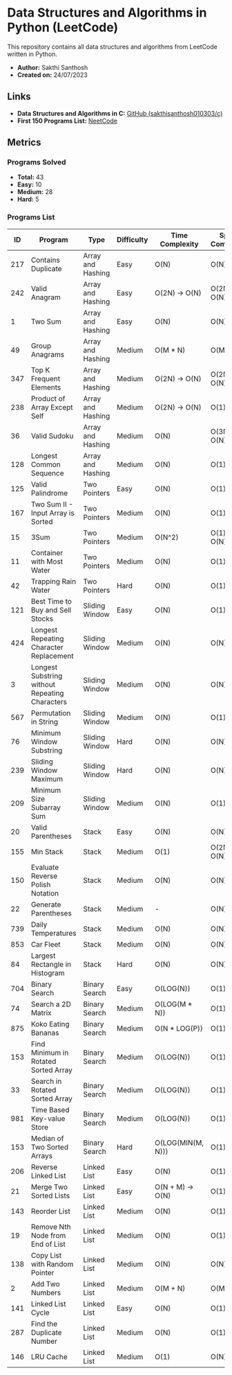 # Data Structures and Algorithms in Python (LeetCode)

This repository contains all data structures and algorithms from LeetCode written in Python.

- **Author:** Sakthi Santhosh
- **Created on:** 24/07/2023

## Links

- **Data Structures and Algorithms in C:** [GitHub (sakthisanthosh010303/c)](https://github.com/sakthisanthosh010303/c/)
- **First 150 Programs List:** [NeetCode](https://neetcode.io/practice/)

## Metrics

### Programs Solved

- **Total:** 43
- **Easy:** 10
- **Medium:** 28
- **Hard:** 5

### Programs List

|   ID   |                               Program                               |                Type                | Difficulty |  Time Complexity  | Space Complexity |
| ------ | ------------------------------------------------------------------- | ---------------------------------- | ---------- | ----------------- | ---------------- |
| 217    | Contains Duplicate                                                  | Array and Hashing                  | Easy       | O(N)              | O(N)             |
| 242    | Valid Anagram                                                       | Array and Hashing                  | Easy       | O(2N) → O(N)      | O(2N) → O(N)     |
| 1      | Two Sum                                                             | Array and Hashing                  | Easy       | O(N)              | O(N)             |
| 49     | Group Anagrams                                                      | Array and Hashing                  | Medium     | O(M * N)          | O(M * N)         |
| 347    | Top K Frequent Elements                                             | Array and Hashing                  | Medium     | O(2N) → O(N)      | O(2N) → O(N)     |
| 238    | Product of Array Except Self                                        | Array and Hashing                  | Medium     | O(2N) → O(N)      | O(1)             |
| 36     | Valid Sudoku                                                        | Array and Hashing                  | Medium     | O(N)              | O(3N) → O(N)     |
| 128    | Longest Common Sequence                                             | Array and Hashing                  | Medium     | O(N)              | O(1)             |
| 125    | Valid Palindrome                                                    | Two Pointers                       | Easy       | O(N)              | O(1)             |
| 167    | Two Sum II - Input Array is Sorted                                  | Two Pointers                       | Medium     | O(N)              | O(1)             |
| 15     | 3Sum                                                                | Two Pointers                       | Medium     | O(N^2)            | O(1) or O(N)     |
| 11     | Container with Most Water                                           | Two Pointers                       | Medium     | O(N)              | O(1)             |
| 42     | Trapping Rain Water                                                 | Two Pointers                       | Hard       | O(N)              | O(1)             |
| 121    | Best Time to Buy and Sell Stocks                                    | Sliding Window                     | Easy       | O(N)              | O(1)             |
| 424    | Longest Repeating Character Replacement                             | Sliding Window                     | Medium     | O(N)              | O(N)             |
| 3      | Longest Substring without Repeating Characters                      | Sliding Window                     | Medium     | O(N)              | O(N)             |
| 567    | Permutation in String                                               | Sliding Window                     | Medium     | O(N)              | O(1)             |
| 76     | Minimum Window Substring                                            | Sliding Window                     | Hard       | O(N)              | O(N)             |
| 239    | Sliding Window Maximum                                              | Sliding Window                     | Hard       | O(N)              | O(N)             |
| 209    | Minimum Size Subarray Sum                                           | Sliding Window                     | Medium     | O(N)              | O(1)             |
| 20     | Valid Parentheses                                                   | Stack                              | Easy       | O(N)              | O(N)             |
| 155    | Min Stack                                                           | Stack                              | Medium     | O(1)              | O(2N) → O(N)     |
| 150    | Evaluate Reverse Polish Notation                                    | Stack                              | Medium     | O(N)              | O(N)             |
| 22     | Generate Parentheses                                                | Stack                              | Medium     | -                 | O(N)             |
| 739    | Daily Temperatures                                                  | Stack                              | Medium     | O(N)              | O(N)             |
| 853    | Car Fleet                                                           | Stack                              | Medium     | O(N)              | O(N)             |
| 84     | Largest Rectangle in Histogram                                      | Stack                              | Hard       | O(N)              | O(N)             |
| 704    | Binary Search                                                       | Binary Search                      | Easy       | O(LOG(N))         | O(1)             |
| 74     | Search a 2D Matrix                                                  | Binary Search                      | Medium     | O(LOG(M * N))     | O(1)             |
| 875    | Koko Eating Bananas                                                 | Binary Search                      | Medium     | O(N * LOG(P))     | O(1)             |
| 153    | Find Minimum in Rotated Sorted Array                                | Binary Search                      | Medium     | O(LOG(N))         | O(1)             |
| 33     | Search in Rotated Sorted Array                                      | Binary Search                      | Medium     | O(LOG(N))         | O(1)             |
| 981    | Time Based Key-value Store                                          | Binary Search                      | Medium     | O(LOG(N))         | O(1)             |
| 153    | Median of Two Sorted Arrays                                         | Binary Search                      | Hard       | O(LOG(MIN(M, N))) | O(1)             |
| 206    | Reverse Linked List                                                 | Linked List                        | Easy       | O(N)              | O(1)             |
| 21     | Merge Two Sorted Lists                                              | Linked List                        | Easy       | O(N + M) → O(N)   | O(1)             |
| 143    | Reorder List                                                        | Linked List                        | Medium     | O(N)              | O(1)             |
| 19     | Remove Nth Node from End of List                                    | Linked List                        | Medium     | O(N)              | O(1)             |
| 138    | Copy List with Random Pointer                                       | Linked List                        | Medium     | O(N)              | O(N)             |
| 2      | Add Two Numbers                                                     | Linked List                        | Medium     | O(M + N)          | O(M + N)         |
| 141    | Linked List Cycle                                                   | Linked List                        | Easy       | O(N)              | O(1)             |
| 287    | Find the Duplicate Number                                           | Linked List                        | Medium     | O(N)              | O(1)             |
| 146    | LRU Cache                                                           | Linked List                        | Medium     | O(1)              | O(N)             |
